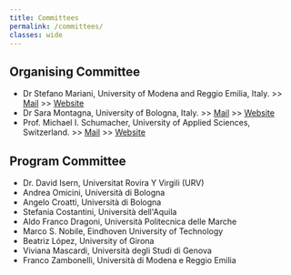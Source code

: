 ```yaml
---
title: Committees
permalink: /committees/
classes: wide
---
```


## Organising Committee

 - Dr Stefano Mariani, University of Modena and Reggio Emilia, Italy. >> [Mail](mailto:stefano.mariani@unimore.it) >> [Website](http://personale.unimore.it/rubrica/dettaglio/s.mariani)
 - Dr Sara Montagna, University of Bologna, Italy. >> [Mail](mailto:sara.montagna@unibo.it) >> [Website](http://apice.unibo.it/xwiki/bin/view/SaraMontagna/WebHome)
 - Prof. Michael I. Schumacher, University of Applied Sciences, Switzerland. >> [Mail](mailto:michael.schumacher@hevs.ch) >> [Website](https://www.hevs.ch/en/minisites/projects-products/aislab/collaborateurs/uas-professor/schumacher-1800)

## Program Committee

 - Dr. David Isern, Universitat Rovira Y Virgili (URV)
 - Andrea Omicini, Università di Bologna
 - Angelo Croatti, Università di Bologna
 - Stefania Costantini, Università dell'Aquila
 - Aldo Franco Dragoni, Università Politecnica delle Marche
 - Marco S. Nobile, Eindhoven University of Technology
 - Beatriz López, University of Girona
 - Viviana Mascardi, Università degli Studi di Genova
 - Franco Zambonelli, Università di Modena e Reggio Emilia
